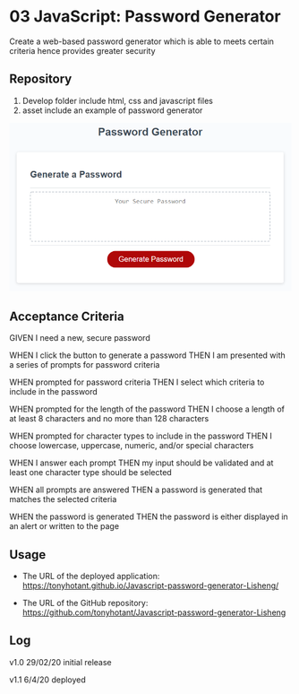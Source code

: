 # 03 JavaScript: Password Generator

Create a web-based password generator which is able to meets certain criteria hence provides greater security

## Repository

1. Develop folder include html, css and javascript files
2. asset include an example of password generator

![Screenshot](Assets/03-javascript-homework-demo.png)

## Acceptance Criteria

GIVEN I need a new, secure password

WHEN I click the button to generate a password
THEN I am presented with a series of prompts for password criteria

WHEN prompted for password criteria
THEN I select which criteria to include in the password

WHEN prompted for the length of the password
THEN I choose a length of at least 8 characters and no more than 128 characters

WHEN prompted for character types to include in the password
THEN I choose lowercase, uppercase, numeric, and/or special characters

WHEN I answer each prompt
THEN my input should be validated and at least one character type should be selected

WHEN all prompts are answered
THEN a password is generated that matches the selected criteria

WHEN the password is generated
THEN the password is either displayed in an alert or written to the page

## Usage

- The URL of the deployed application: <https://tonyhotant.github.io/Javascript-password-generator-Lisheng/>

- The URL of the GitHub repository: <https://github.com/tonyhotant/Javascript-password-generator-Lisheng>

## Log

v1.0 29/02/20 initial release

v1.1 6/4/20 deployed

